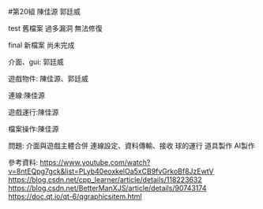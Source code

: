 #第20組 陳佳源 郭廷威

test 舊檔案 過多漏洞 無法修復

final 新檔案 尚未完成

介面、gui: 郭廷威

遊戲物件: 陳佳源、郭廷威

連線:陳佳源

遊戲運行:陳佳源

檔案操作:陳佳源

問題:
介面與遊戲主體合併
連線設定、資料傳輸、接收
球的運行
道具製作
AI製作

參考資料:
https://www.youtube.com/watch?v=8ntEQpg7gck&list=PLyb40eoxkelOa5xCB9fvGrkoBf8JzEwtV
https://blog.csdn.net/cpp_learner/article/details/118223632
https://blog.csdn.net/BetterManXJS/article/details/90743174
https://doc.qt.io/qt-6/qgraphicsitem.html

